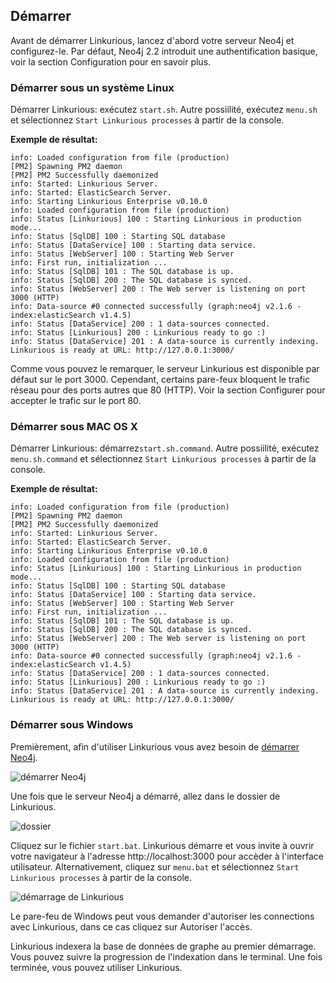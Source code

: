 ## Démarrer

Avant de démarrer Linkurious, lancez d'abord votre serveur Neo4j et configurez-le. Par défaut, Neo4j 2.2 introduit une authentification basique, voir la section Configuration pour en savoir plus. 

### Démarrer sous un système Linux

Démarrer Linkurious: exécutez  `start.sh`. Autre possiilité, exécutez  `menu.sh` et sélectionnez  `Start Linkurious processes` à partir de la console.

**Exemple de résultat:**
```Text
info: Loaded configuration from file (production)
[PM2] Spawning PM2 daemon
[PM2] PM2 Successfully daemonized
info: Started: Linkurious Server.
info: Started: ElasticSearch Server.
info: Starting Linkurious Enterprise v0.10.0
info: Loaded configuration from file (production)
info: Status [Linkurious] 100 : Starting Linkurious in production mode... 
info: Status [SqlDB] 100 : Starting SQL database 
info: Status [DataService] 100 : Starting data service. 
info: Status [WebServer] 100 : Starting Web Server
info: First run, initialization ...
info: Status [SqlDB] 101 : The SQL database is up.
info: Status [SqlDB] 200 : The SQL database is synced.
info: Status [WebServer] 200 : The Web server is listening on port 3000 (HTTP)
info: Data-source #0 connected successfully (graph:neo4j v2.1.6 - index:elasticSearch v1.4.5)
info: Status [DataService] 200 : 1 data-sources connected. 
info: Status [Linkurious] 200 : Linkurious ready to go :) 
info: Status [DataService] 201 : A data-source is currently indexing.
Linkurious is ready at URL: http://127.0.0.1:3000/
```

Comme vous pouvez le remarquer, le serveur Linkurious est disponible par défaut sur le port  3000. Cependant, certains pare-feux bloquent le trafic réseau pour des ports autres que 80 (HTTP). Voir la section Configurer pour accepter le trafic sur le port 80.


### Démarrer sous MAC OS X


Démarrer Linkurious: démarrez`start.sh.command`. Autre possiilité, exécutez `menu.sh.command` et sélectionnez `Start Linkurious processes` à partir de la console.

**Exemple de résultat:** 
```Text
info: Loaded configuration from file (production)
[PM2] Spawning PM2 daemon
[PM2] PM2 Successfully daemonized
info: Started: Linkurious Server.
info: Started: ElasticSearch Server.
info: Starting Linkurious Enterprise v0.10.0
info: Loaded configuration from file (production)
info: Status [Linkurious] 100 : Starting Linkurious in production mode... 
info: Status [SqlDB] 100 : Starting SQL database 
info: Status [DataService] 100 : Starting data service. 
info: Status [WebServer] 100 : Starting Web Server
info: First run, initialization ...
info: Status [SqlDB] 101 : The SQL database is up.
info: Status [SqlDB] 200 : The SQL database is synced.
info: Status [WebServer] 200 : The Web server is listening on port 3000 (HTTP)
info: Data-source #0 connected successfully (graph:neo4j v2.1.6 - index:elasticSearch v1.4.5)
info: Status [DataService] 200 : 1 data-sources connected. 
info: Status [Linkurious] 200 : Linkurious ready to go :) 
info: Status [DataService] 201 : A data-source is currently indexing.
Linkurious is ready at URL: http://127.0.0.1:3000/
```


### Démarrer sous Windows

Premièrement, afin d'utiliser Linkurious vous avez besoin de [démarrer Neo4j](http://neo4j.com/download/).

![démarrer Neo4j](https://github.com/Linkurious/linkurious-enterprise-manual/raw/master/en/getting-started/Launching-neo4j.png)

Une fois que le serveur Neo4j a démarré, allez dans le dossier de Linkurious.

![dossier](https://github.com/Linkurious/linkurious-enterprise-manual/raw/master/en/getting-started/Folder.png)


Cliquez sur le fichier `start.bat`. Linkurious démarre et vous invite à ouvrir votre navigateur  à l'adresse  http://localhost:3000 pour accèder à l'interface utilisateur. Alternativement, cliquez sur  `menu.bat` et sélectionnez `Start Linkurious processes` à partir de la console.

![démarrage de Linkurious](https://github.com/Linkurious/linkurious-enterprise-manual/raw/master/en/getting-started/Startup.png)




<div class="alert alert-warning">
    <i class="octicon octicon-stop"></i> Le pare-feu de Windows peut vous demander d'autoriser les connections avec Linkurious, dans ce cas cliquez sur Autoriser l'accès.
</div>

Linkurious indexera la base de données de graphe au premier démarrage. Vous pouvez suivre la progression de l'indexation dans le terminal. Une fois terminée, vous pouvez utiliser Linkurious.



